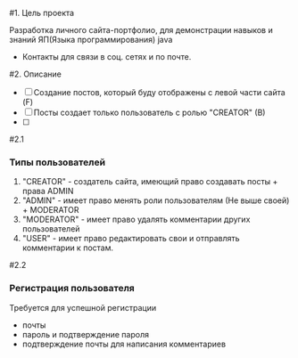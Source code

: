 #1. Цель проекта

Разработка личного сайта-портфолио, для демонстрации навыков и знаний ЯП(Языка программирования) java

+ Контакты для связи в соц. сетях и по почте.

#2. Описание

- [ ] Создание постов, который буду отображены с левой части сайта (F)
- [ ] Посты создает только пользователь с ролью "CREATOR" (B)
- [ ]

#2.1 

### Типы пользователей

1. "CREATOR" - создатель сайта, имеющий право создавать посты + права ADMIN
2. "ADMIN" - имеет право менять роли пользователям (Не выше своей) + MODERATOR
3. "MODERATOR" - имеет право удалять комментарии других пользователей
4. "USER" - имеет право редактировать свои и отправлять комментарии к постам.

#2.2

### Регистрация пользователя

Требуется  для успешной регистрации

- почты
- пароль и подтверждение пароля
- подтверждение почты для написания комментариев